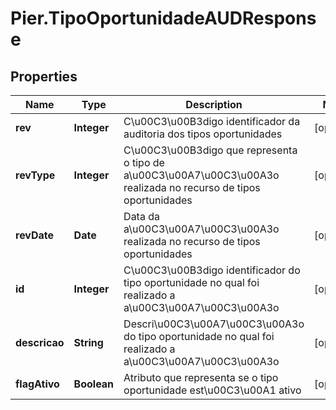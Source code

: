 # Pier.TipoOportunidadeAUDResponse

## Properties
Name | Type | Description | Notes
------------ | ------------- | ------------- | -------------
**rev** | **Integer** | C\u00C3\u00B3digo identificador da auditoria dos tipos oportunidades | [optional] 
**revType** | **Integer** | C\u00C3\u00B3digo que representa o tipo de a\u00C3\u00A7\u00C3\u00A3o realizada no recurso de tipos oportunidades | [optional] 
**revDate** | **Date** | Data da a\u00C3\u00A7\u00C3\u00A3o realizada no recurso de tipos oportunidades | [optional] 
**id** | **Integer** | C\u00C3\u00B3digo identificador do tipo oportunidade no qual foi realizado a a\u00C3\u00A7\u00C3\u00A3o | [optional] 
**descricao** | **String** | Descri\u00C3\u00A7\u00C3\u00A3o do tipo oportunidade no qual foi realizado a a\u00C3\u00A7\u00C3\u00A3o | [optional] 
**flagAtivo** | **Boolean** | Atributo que representa se o tipo oportunidade est\u00C3\u00A1 ativo | [optional] 


